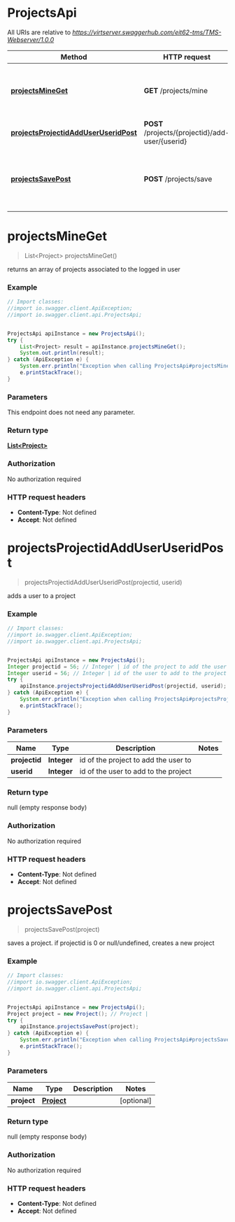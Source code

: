 # ProjectsApi

All URIs are relative to *https://virtserver.swaggerhub.com/eit62-tms/TMS-Webserver/1.0.0*

Method | HTTP request | Description
------------- | ------------- | -------------
[**projectsMineGet**](ProjectsApi.md#projectsMineGet) | **GET** /projects/mine | returns an array of projects associated to the logged in user
[**projectsProjectidAddUserUseridPost**](ProjectsApi.md#projectsProjectidAddUserUseridPost) | **POST** /projects/{projectid}/add-user/{userid} | adds a user to a project
[**projectsSavePost**](ProjectsApi.md#projectsSavePost) | **POST** /projects/save | saves a project. if projectid is 0 or null/undefined, creates a new project


<a name="projectsMineGet"></a>
# **projectsMineGet**
> List&lt;Project&gt; projectsMineGet()

returns an array of projects associated to the logged in user

### Example
```java
// Import classes:
//import io.swagger.client.ApiException;
//import io.swagger.client.api.ProjectsApi;


ProjectsApi apiInstance = new ProjectsApi();
try {
    List<Project> result = apiInstance.projectsMineGet();
    System.out.println(result);
} catch (ApiException e) {
    System.err.println("Exception when calling ProjectsApi#projectsMineGet");
    e.printStackTrace();
}
```

### Parameters
This endpoint does not need any parameter.

### Return type

[**List&lt;Project&gt;**](Project.md)

### Authorization

No authorization required

### HTTP request headers

 - **Content-Type**: Not defined
 - **Accept**: Not defined

<a name="projectsProjectidAddUserUseridPost"></a>
# **projectsProjectidAddUserUseridPost**
> projectsProjectidAddUserUseridPost(projectid, userid)

adds a user to a project

### Example
```java
// Import classes:
//import io.swagger.client.ApiException;
//import io.swagger.client.api.ProjectsApi;


ProjectsApi apiInstance = new ProjectsApi();
Integer projectid = 56; // Integer | id of the project to add the user to
Integer userid = 56; // Integer | id of the user to add to the project
try {
    apiInstance.projectsProjectidAddUserUseridPost(projectid, userid);
} catch (ApiException e) {
    System.err.println("Exception when calling ProjectsApi#projectsProjectidAddUserUseridPost");
    e.printStackTrace();
}
```

### Parameters

Name | Type | Description  | Notes
------------- | ------------- | ------------- | -------------
 **projectid** | **Integer**| id of the project to add the user to |
 **userid** | **Integer**| id of the user to add to the project |

### Return type

null (empty response body)

### Authorization

No authorization required

### HTTP request headers

 - **Content-Type**: Not defined
 - **Accept**: Not defined

<a name="projectsSavePost"></a>
# **projectsSavePost**
> projectsSavePost(project)

saves a project. if projectid is 0 or null/undefined, creates a new project

### Example
```java
// Import classes:
//import io.swagger.client.ApiException;
//import io.swagger.client.api.ProjectsApi;


ProjectsApi apiInstance = new ProjectsApi();
Project project = new Project(); // Project | 
try {
    apiInstance.projectsSavePost(project);
} catch (ApiException e) {
    System.err.println("Exception when calling ProjectsApi#projectsSavePost");
    e.printStackTrace();
}
```

### Parameters

Name | Type | Description  | Notes
------------- | ------------- | ------------- | -------------
 **project** | [**Project**](Project.md)|  | [optional]

### Return type

null (empty response body)

### Authorization

No authorization required

### HTTP request headers

 - **Content-Type**: Not defined
 - **Accept**: Not defined

